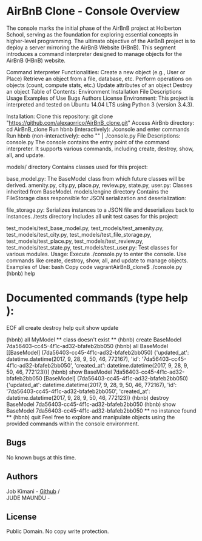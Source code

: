 # AirBnB Clone - Console Overview

The console marks the initial phase of the AirBnB project at Holberton School, serving as the foundation for exploring essential concepts in higher-level programming. The ultimate objective of the AirBnB project is to deploy a server mirroring the AirBnB Website (HBnB). This segment introduces a command interpreter designed to manage objects for the AirBnB (HBnB) website.

Command Interpreter Functionalities:
Create a new object (e.g., User or Place)
Retrieve an object from a file, database, etc.
Perform operations on objects (count, compute stats, etc.)
Update attributes of an object
Destroy an object
Table of Contents:
Environment
Installation
File Descriptions
Usage
Examples of Use
Bugs
Authors
License
Environment:
This project is interpreted and tested on Ubuntu 14.04 LTS using Python 3 (version 3.4.3).

Installation:
Clone this repository: git clone "https://github.com/alexaorrico/AirBnB_clone.git"
Access AirBnb directory: cd AirBnB_clone
Run hbnb (interactively): ./console and enter commands
Run hbnb (non-interactively): echo "<command>" | ./console.py
File Descriptions:
console.py
The console contains the entry point of the command interpreter. It supports various commands, including create, destroy, show, all, and update.

models/ directory
Contains classes used for this project:

base_model.py: The BaseModel class from which future classes will be derived.
amenity.py, city.py, place.py, review.py, state.py, user.py: Classes inherited from BaseModel.
models/engine directory
Contains the FileStorage class responsible for JSON serialization and deserialization:

file_storage.py: Serializes instances to a JSON file and deserializes back to instances.
/tests directory
Includes all unit test cases for this project:

test_models/test_base_model.py, test_models/test_amenity.py, test_models/test_city.py, test_models/test_file_storage.py, test_models/test_place.py, test_models/test_review.py, test_models/test_state.py, test_models/test_user.py: Test classes for various modules.
Usage:
Execute ./console.py to enter the console.
Use commands like create, destroy, show, all, and update to manage objects.
Examples of Use:
bash
Copy code
vagrantAirBnB_clone$ ./console.py
(hbnb) help

Documented commands (type help <topic>):
========================================
EOF  all  create  destroy  help  quit  show  update

(hbnb) all MyModel
** class doesn't exist **
(hbnb) create BaseModel
7da56403-cc45-4f1c-ad32-bfafeb2bb050
(hbnb) all BaseModel
[[BaseModel] (7da56403-cc45-4f1c-ad32-bfafeb2bb050) {'updated_at': datetime.datetime(2017, 9, 28, 9, 50, 46, 772167), 'id': '7da56403-cc45-4f1c-ad32-bfafeb2bb050', 'created_at': datetime.datetime(2017, 9, 28, 9, 50, 46, 772123)}]
(hbnb) show BaseModel 7da56403-cc45-4f1c-ad32-bfafeb2bb050
[BaseModel] (7da56403-cc45-4f1c-ad32-bfafeb2bb050) {'updated_at': datetime.datetime(2017, 9, 28, 9, 50, 46, 772167), 'id': '7da56403-cc45-4f1c-ad32-bfafeb2bb050', 'created_at': datetime.datetime(2017, 9, 28, 9, 50, 46, 772123)}
(hbnb) destroy BaseModel 7da56403-cc45-4f1c-ad32-bfafeb2bb050
(hbnb) show BaseModel 7da56403-cc45-4f1c-ad32-bfafeb2bb050
** no instance found **
(hbnb) quit
Feel free to explore and manipulate objects using the provided commands within the console environment.

## Bugs
No known bugs at this time. 

## Authors
Job Kimani - [Github](https://github.com/Jobkimani) /   
JUDE MAUNDU - 
## License
Public Domain. No copy write protection. 
